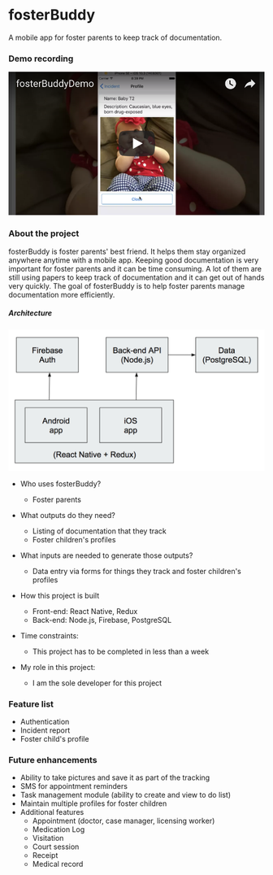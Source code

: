 # fosterBuddy
A mobile app for foster parents to keep track of documentation.

### Demo recording

[![fosterBuddy](https://github.com/lukitos/fosterBuddy/blob/master/fosterBuddy.png)](https://youtu.be/mC0os1eOcM8)

### About the project
fosterBuddy is foster parents' best friend. It helps them stay organized anywhere anytime with a mobile app. Keeping good documentation is very important for foster parents and it can be time consuming. A lot of them are still using papers to keep track of documentation and it can get out of hands very quickly. The goal of fosterBuddy is to help foster parents manage documentation more efficiently.

##### Architecture
   
[![fosterBuddy](https://github.com/lukitos/fosterBuddy/blob/master/architecture.png)](https://github.com/lukitos/fosterBuddy/blob/master/architecture.png)

* Who uses fosterBuddy?
    * Foster parents

* What outputs do they need?
    * Listing of documentation that they track
    * Foster children's profiles

* What inputs are needed to generate those outputs?
    * Data entry via forms for things they track and foster children's profiles

* How this project is built
    * Front-end: React Native, Redux
    * Back-end: Node.js, Firebase, PostgreSQL
    
* Time constraints:
    * This project has to be completed in less than a week

* My role in this project:
    * I am the sole developer for this project

### Feature list
* Authentication
* Incident report
* Foster child's profile

### Future enhancements
* Ability to take pictures and save it as part of the tracking
* SMS for appointment reminders
* Task management module (ability to create and view to do list)
* Maintain multiple profiles for foster children
* Additional features
  * Appointment (doctor, case manager, licensing worker)
  * Medication Log
  * Visitation
  * Court session
  * Receipt
  * Medical record

